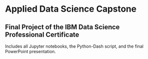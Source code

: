 # Applied Data Science Capstone
Final Project of the IBM Data Science Professional Certificate
---
Includes all Jupyter notebooks, the Python-Dash script, and the final PowerPoint presentation.
